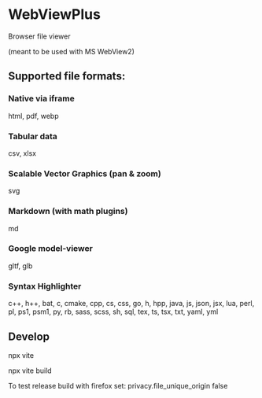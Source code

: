 # WebViewPlus

Browser file viewer

(meant to be used with MS WebView2)

## Supported file formats:

### Native via iframe

html, pdf, webp

### Tabular data

csv, xlsx

### Scalable Vector Graphics (pan & zoom)

svg

### Markdown (with math plugins)

md

### Google model-viewer

gltf, glb

### Syntax Highlighter

c++, h++, bat, c, cmake,
cpp, cs, css, go, h, hpp,
java, js, json, jsx, lua,
perl, pl, ps1, psm1, py,
rb, sass, scss, sh, sql,
tex, ts, tsx, txt, yaml, yml

## Develop

npx vite

npx vite build

To test release build with firefox set:
privacy.file_unique_origin false
